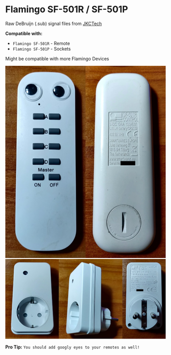 # Flamingo SF-501R / SF-501P

Raw DeBruijn (.sub) signal files from [JKCTech](https://github.com/jkctech/Flipper-Zero-Scripts)

**Compatible with:**

- `Flamingo SF-501R` - Remote
- `Flamingo SF-501P` - Sockets

Might be compatible with more Flamingo Devices

<img src="remote.jpg">
<img src="socket.jpg">

**Pro Tip:** `You should add googly eyes to your remotes as well!`
